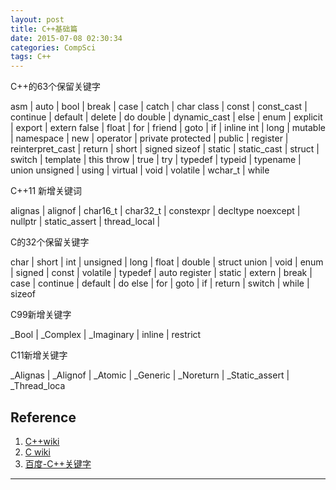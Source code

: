 ```yaml
---
layout: post
title: C++基础篇
date: 2015-07-08 02:30:34
categories: CompSci
tags: C++
---
```


C++的63个保留关键字


asm | auto | bool | break | case | catch | char 
class | const | const\_cast | continue | default | delete | do 
double | dynamic\_cast | else | enum | explicit | export | extern 
false | float | for | friend | goto | if | inline 
int | long | mutable | namespace | new | operator | private 
protected | public | register | reinterpret\_cast | return | short | signed
sizeof | static | static\_cast | struct | switch | template | this
throw | true | try | typedef | typeid | typename | union 
unsigned | using | virtual | void | volatile | wchar\_t | while

C++11 新增关键词

alignas | alignof | char16\_t | char32\_t | constexpr | decltype 
noexcept | nullptr | static\_assert | thread\_local | 

C的32个保留关键字

char | short | int | unsigned | long | float | double | struct
union | void | enum | signed | const | volatile | typedef | auto
register | static | extern | break | case | continue | default | do
else | for | goto | if | return | switch | while | sizeof

C99新增关键字

_Bool | _Complex | _Imaginary | inline | restrict

C11新增关键字

_Alignas | _Alignof | _Atomic | _Generic | _Noreturn | \_Static\_assert | \_Thread\_loca


## Reference

1. [C++wiki](https://zh.wikipedia.org/zh-cn/C++)
2. [C wiki](https://zh.wikipedia.org/wiki/C%E8%AF%AD%E8%A8%80)
3. [百度-C++关键字](http://baike.baidu.com/view/3111818.htm#reference-[1]-3111818-wrap)

---
